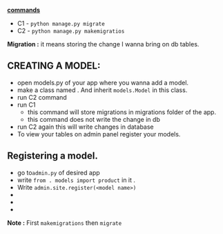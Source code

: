 **[commands]()**
- C1 - `python manage.py migrate`
- C2 - `python manage.py makemigratios`


**Migration :** it means storing the change I wanna bring on db tables.

## CREATING A MODEL:
- open models.py of your app where you wanna add a model.
- make a class named <anything related to the model>. And inherit `models.Model` in this class.
- run C2  command
- run C1
    - this command will store migrations in migrations folder of the app.
    - this command does not write the change in db
- run C2 again this will write changes in database
- To view your tables on admin panel register your models.

## Registering a model.
- go to`admin.py` of desired app
- write `from . models import product` in it .
- Write `admin.site.register(<model name>)`
- 
- 
- 


**Note :** First `makemigrations` then 
`migrate`
